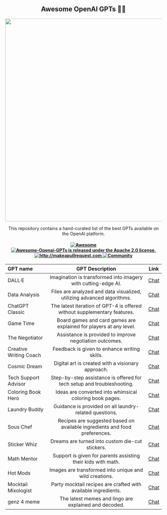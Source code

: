 <h2 align="center">Awesome OpenAI GPTs 🧙‍♂️ </h2>

<p align="center">
  <img width="650" src="https://raw.githubusercontent.com/promptslab/Awesome-Openai-GPTs/main/_source/gpts_s.png">
</p>

<p align="center">
  <p align="center"> This repository contains a hand-curated list of the best GPTs available on the OpenAI platform.

</p>
 <h4 align="center">
  
  <a href="https://awesome.re">
    <img src="https://awesome.re/badge.svg" alt="Awesome" />
  </a>
  <a href="https://github.com/promptslab/Awesome-Openai-GPTs/blob/main/LICENSE">
    <img src="https://img.shields.io/badge/License-Apache_2.0-blue.svg" alt="Awesome-Openai-GPTs is released under the Apache 2.0 license." />
  </a>
  <a href="http://makeapullrequest.com">
    <img src="https://img.shields.io/badge/PRs-welcome-brightgreen.svg?style=flat-square" alt="http://makeapullrequest.com" />
  </a>
  <a href="https://discord.gg/m88xfYMbK6">
    <img src="https://img.shields.io/badge/Discord-Community-orange" alt="Community" />
  </a>
</h4>

|   GPT name                | GPT Description  | Link |
| :-------------------- | :----------: | :----------: |
| DALL·E                  | Imagination is transformed into imagery with cutting-edge AI.            | [Chat](#) |
| Data Analysis           | Files are analyzed and data visualized, utilizing advanced algorithms.   | [Chat](#) |
| ChatGPT Classic         | The latest iteration of GPT-4 is offered without supplementary features. | [Chat](#) |
| Game Time               | Board games and card games are explained for players at any level.       | [Chat](#) |
| The Negotiator          | Assistance is provided to improve negotiation outcomes.                  | [Chat](#) |
| Creative Writing Coach  | Feedback is given to enhance writing skills.                             | [Chat](#) |
| Cosmic Dream            | Digital art is created with a visionary approach.                        | [Chat](#) |
| Tech Support Advisor    | Step-by-step assistance is offered for tech setup and troubleshooting.   | [Chat](#) |
| Coloring Book Hero      | Ideas are converted into whimsical coloring book pages.                  | [Chat](#) |
| Laundry Buddy           | Guidance is provided on all laundry-related questions.                   | [Chat](#) |
| Sous Chef               | Recipes are suggested based on available ingredients and food preferences. | [Chat](#) |
| Sticker Whiz            | Dreams are turned into custom die-cut stickers.                          | [Chat](#) |
| Math Mentor             | Support is given for parents assisting their kids with math.             | [Chat](#) |
| Hot Mods                | Images are transformed into unique and wild creations.                   | [Chat](#) |
| Mocktail Mixologist     | Party mocktail recipes are crafted with available ingredients.           | [Chat](#) |
| genz 4 meme             | The latest memes and lingo are explained and decoded.                    | [Chat](#) |
